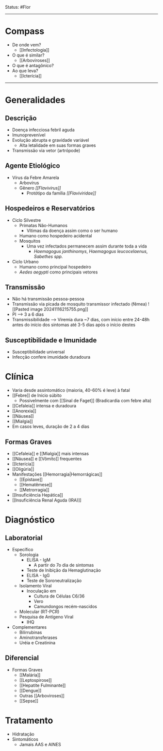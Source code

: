 Status: #Flor 

---
# Compass
- De onde vem?
	- [[Infectologia]]
- O que é similar?
	- [[Arboviroses]]
- O que é antagônico?
- Ao que leva?
	- [[Icterícia]]

----
# Generalidades
## Descrição
- Doença infecciosa febril aguda
- Imunoprevenível
- Evolução abrupta e gravidade variável
	- Alta letalidade em suas formas graves
- Transmissão via vetor (artrópode)
## Agente Etiológico
- Vírus da Febre Amarela
	- Arbovírus
	- Gênero _[[Flavivirus]]_
		- Protótipo da família _[[Flaviviridae]]_
## Hospedeiros e Reservatórios
- Ciclo Silvestre
	- Primatas Não-Humanos
		- Vítimas da doença assim como o ser humano
	- Humano como hospedeiro acidental
	- Mosquitos
		- Uma vez infectados permanecem assim durante toda a vida
			- _Haemagogus janthinomys_, _Haemagogus leucocelaenus_, _Sabethes spp._
- Ciclo Urbano
	- Humano como principal hospedeiro
	- _Aedes aegypti_ como principais vetores
## Transmissão
- Não há transmissão pessoa-pessoa
- Transmissão via picada de mosquito transmissor infectado (fêmea)
![[Pasted image 20241116215755.png]]
- PI --> 3 a 6 dias
- Transmissibilidade --> Viremia dura ~7 dias, com início entre 24-48h antes do início dos sintomas até 3-5 dias após o início destes
## Susceptibilidade e Imunidade
- Susceptibilidade universal
- Infecção confere imunidade duradoura
# Clínica
- Varia desde assintomático (maioria, 40-60% é leve) à fatal
- [[Febre]] de Início súbito
	- Possivelmente com [[Sinal de Faget]] (Bradicardia com febre alta)
- [[Cefaleia]] intensa e duradoura
- [[Anorexia]]
- [[Náusea]]
- [[Mialgia]]
- Em casos leves, duração de 2 a 4 dias
## Formas Graves
- [[Cefaleia]] e [[Mialgia]] mais intensas
- [[Náusea]] e [[Vômito]] frequentes
- [[Icterícia]]
- [[Oligúria]]
- Manifestações [[Hemorragia|Hemorrágicas]]
	- [[Epistaxe]]
	- [[Hematêmese]]
	- [[Metrorragia]]
- [[Insuficiência Hepática]]
- [[Insuficiência Renal Aguda (IRA)]] 
# Diagnóstico
## Laboratorial
- Específico
	- Sorologia
		- ELISA - IgM 
			- A partir do 7o dia de sintomas
		- Teste de Inibição da Hemaglutinação
		- ELISA - IgG
		- Teste de Soroneutralização
	- Isolamento Viral
		- Inoculação em 
			- Cultura de Células C6/36
			- Vero
			- Camundongos recém-nascidos
	- Molecular (RT-PCR)
	- Pesquisa de Antígeno Viral
		- IHQ
- Complementares
	- Bilirrubinas
	- Aminotransferases
	- Uréia e Creatinina
## Diferencial
- Formas Graves
	- [[Malária]]
	- [[Leptospirose]]
	- [[Hepatite Fulminante]]
	- [[Dengue]]
	- Outras [[Arboviroses]]
	- [[Sepse]]

# Tratamento
- Hidratação
- Sintomáticos
	- Jamais AAS e AINES